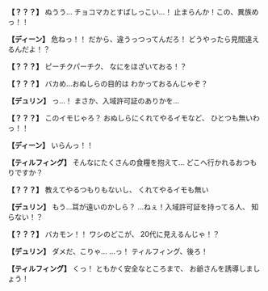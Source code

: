 
**【？？？】**
ぬうう…
チョコマカとすばしっこい…！
止まらんか！この、異族めっ！！

**【ディーン】**
危ねっ！！
だから、違うっつってんだろ！
どうやったら見間違えるんだよ！？

**【？？？】**
ピーチクパーチク、
なにをほざいておる！？

**【？？？】**
バカめ…おぬしらの目的は
わかっておるんじゃぞ？

**【デュリン】**
っ…！
まさか、入域許可証のありかを…

**【？？？】**
このイモじゃろ？
おぬしらにくれてやるイモなど、
ひとつも無いわっ！！

**【ディーン】**
いらんっ！！

**【ティルフィング】**
そんなにたくさんの食糧を抱えて…
どこへ行かれるおつもりですか？

**【？？？】**
教えてやるつもりもないし、
くれてやるイモも無い

**【デュリン】**
もう…耳が遠いのかしら？
…ねぇ！入域許可証を持ってる人、
知らない！？

**【？？？】**
バカモン！！
ワシのどこが、
20代に見えるんじゃ！？

**【デュリン】**
ダメだ、こりゃ…
…っ！
ティルフィング、後ろ！

**【ティルフィング】**
くっ！
ともかく安全なところまで、
お爺さんを誘導しましょう！